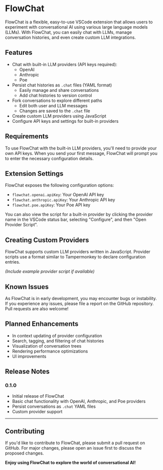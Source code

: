 # FlowChat 

FlowChat is a flexible, easy-to-use VSCode extension that allows users to experiment with conversational AI using various large language models (LLMs). With FlowChat, you can easily chat with LLMs, manage conversation histories, and even create custom LLM integrations.

## Features

- Chat with built-in LLM providers (API keys required):
  - OpenAI
  - Anthropic
  - Poe
- Persist chat histories as `.chat` files (YAML format) 
  - Easily manage and share conversations
  - Add chat histories to version control
- Fork conversations to explore different paths
  - Edit both user and LLM messages
  - Changes are saved to the `.chat` file
- Create custom LLM providers using JavaScript
- Configure API keys and settings for built-in providers

## Requirements

To use FlowChat with the built-in LLM providers, you'll need to provide your own API keys. When you send your first message, FlowChat will prompt you to enter the necessary configuration details.

## Extension Settings

FlowChat exposes the following configuration options:

- `flowchat.openai.apiKey`: Your OpenAI API key
- `flowchat.anthropic.apiKey`: Your Anthropic API key
- `flowchat.poe.apiKey`: Your Poe API key

You can also view the script for a built-in provider by clicking the provider name in the VSCode status bar, selecting "Configure", and then "Open Provider Script".

## Creating Custom Providers

FlowChat supports custom LLM providers written in JavaScript. Provider scripts use a format similar to Tampermonkey to declare configuration entries. 

_(Include example provider script if available)_

## Known Issues

As FlowChat is in early development, you may encounter bugs or instability. If you experience any issues, please file a report on the GitHub repository. Pull requests are also welcome!

## Planned Enhancements

- In context updating of provider configuration
- Search, tagging, and filtering of chat histories
- Visualization of conversation trees
- Rendering performance optimizations
- UI improvements

## Release Notes

### 0.1.0

- Initial release of FlowChat
- Basic chat functionality with OpenAI, Anthropic, and Poe providers
- Persist conversations as `.chat` YAML files
- Custom provider support

---

## Contributing

If you'd like to contribute to FlowChat, please submit a pull request on GitHub. For major changes, please open an issue first to discuss the proposed changes.

**Enjoy using FlowChat to explore the world of conversational AI!**
